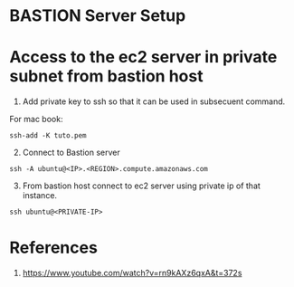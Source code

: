 # BASTION Server Setup

# Access to the ec2 server in private subnet from bastion host

1. Add private key to ssh so that it can be used in subsecuent command.

For mac book:
```
ssh-add -K tuto.pem
```

2. Connect to Bastion server
```
ssh -A ubuntu@<IP>.<REGION>.compute.amazonaws.com     
```

3. From bastion host connect to ec2 server using private ip of that instance.
```
ssh ubuntu@<PRIVATE-IP>
```

# References
1. https://www.youtube.com/watch?v=rn9kAXz6qxA&t=372s
